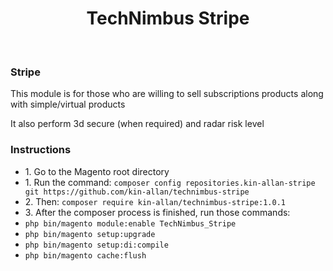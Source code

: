 <p align="center">
    <h1 align="center">TechNimbus Stripe</h1>
    <br>
</p>

<h3>Stripe</h3>
<p>This module is for those who are willing to sell subscriptions products along with simple/virtual products</p>
<p>It also perform 3d secure (when required) and radar risk level</p>

<h3>Instructions</h3>

<ul>
    <li>1. Go to the Magento root directory</li>
    <li>1. Run the command: <code>composer config repositories.kin-allan-stripe git https://github.com/kin-allan/technimbus-stripe</code></li>
    <li>2. Then: <code>composer require kin-allan/technimbus-stripe:1.0.1</code></li>
    <li>3. After the composer process is finished, run those commands:</li>
    <li><code>php bin/magento module:enable TechNimbus_Stripe</code></li>
    <li><code>php bin/magento setup:upgrade</code></li>
    <li><code>php bin/magento setup:di:compile</code></li>
    <li><code>php bin/magento cache:flush</code></li>
</ul>
